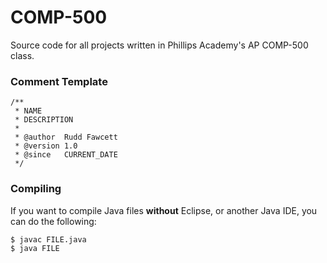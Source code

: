 # COMP-500
Source code for all projects written in Phillips Academy's AP COMP-500 class.

### Comment Template
```
/**
 * NAME
 * DESCRIPTION
 * 
 * @author  Rudd Fawcett
 * @version 1.0
 * @since   CURRENT_DATE 
 */
```

### Compiling
If you want to compile Java files **without** Eclipse, or another Java IDE, you can do the following:

```bash
$ javac FILE.java
$ java FILE
```
